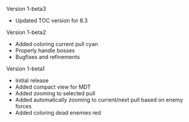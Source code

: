 Version 1-beta3
- Updated TOC version for 8.3

Version 1-beta2
- Added coloring current pull cyan
- Properly handle bosses
- Bugfixes and refinements

Version 1-beta1
- Initial release
- Added compact view for MDT
- Added zooming to selected pull
- Added automatically zooming to current/next pull based on enemy forces
- Added coloring dead enemies red

